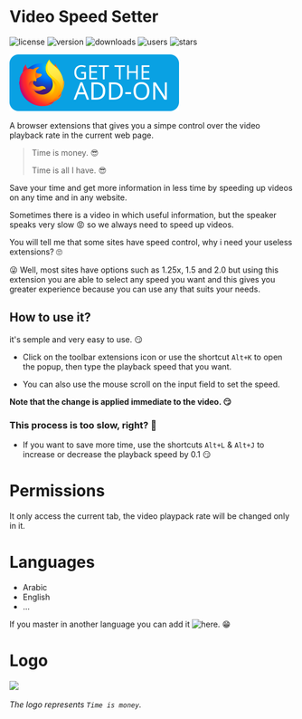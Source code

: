 # Video Speed Setter
![license](https://shields.io/github/license/ZER0-X/video-speed-setter)
![version](https://shields.io/amo/v/:addonId?label=version)
![downloads](https://shields.io/amo/dw/:addonId)
![users](https://shields.io/amo/users/:addonId)
![stars](https://shields.io/amo/stars/:addonId)

[![get-the-add-on badge](https://raw.githubusercontent.com/ZER0-X/badges/main/mozilla/firefox-addons/get-the-add-on.svg)](https://addons.mozilla.org/en-US/firefox/addon/video-speed-setter)

A browser extensions that gives you a simpe control over the video playback rate in the current web page.

>  Time is money. 😎
>  
> Time is all I have. 😎

Save your time and get more information in less time by speeding up videos on any time and in any website.

Sometimes there is a video in which useful information, but the speaker speaks very slow 😡 so we always need to speed up videos.

You will tell me that some sites have speed control, why i need your useless extensions? 🙄

😜 Well, most sites have options such as 1.25x, 1.5 and 2.0 but using this extension you are able to select any speed you want and this gives you greater experience because you can use any that suits your needs.

## How to use it?
it's semple and very easy to use. 😏

- Click on the toolbar extensions icon or use the shortcut ```Alt+K``` to open the popup, then type the playback speed that you want.

- You can also use the mouse scroll on the input field to set the speed.

**Note that the change is applied immediate to the video. 😏**

### This process is too slow, right? 🤔

- If you want to save more time, use the shortcuts ```Alt+L``` & ```Alt+J``` to increase or decrease the playback speed by 0.1 😏

# Permissions
It only access the current tab, the video playpack rate will be changed only in it.

# Languages
- Arabic
- English
- ...

If you master in another language you can add it ![here](https://github.com/ZER0-X/video-speed-setter/tree/main/src/_locales). 😁

# Logo

<img width=200 src="https://raw.githubusercontent.com/ZER0-X/video-speed-setter/main/src/icons/VSS-logo.svg">

_The logo represents ```Time is money```._
